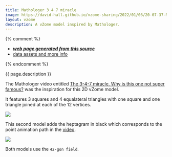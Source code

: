 ```yaml
---
title: Mathologer 3 4 7 miracle
image: https://david-hall.github.io/vzome-sharing/2022/01/03/20-07-37-Mathologer-3-4-7-miracle/Mathologer-3-4-7-miracle.png
layout: vzome
description: A vZome model inspired by Mathologer.
---
```


{% comment %}
 - [***web page generated from this source***][post]
 - [data assets and more info][github]

[post]: <https://david-hall.github.io/vzome-sharing/2022/01/03/Mathologer-3-4-7-miracle-20-07-37.html>
[github]: <https://github.com/david-hall/vzome-sharing/tree/main/2022/01/03/20-07-37-Mathologer-3-4-7-miracle/>
{% endcomment %}

{{ page.description }}

The Mathologer video entitled [The 3-4-7 miracle. Why is this one not super famous?][mathologer] was the inspiration for this 2D vZome model.

It features 3 squares and 4 equalateral triangles with one square and one triangle joined at each of the 12 vertices.

<vzome-viewer style="width: 100%; height: 65vh;"
       src="https://david-hall.github.io/vzome-sharing/2022/01/03/20-07-37-Mathologer-3-4-7-miracle/Mathologer-3-4-7-miracle.vZome" >
  <img src="https://david-hall.github.io/vzome-sharing/2022/01/03/20-07-37-Mathologer-3-4-7-miracle/Mathologer-3-4-7-miracle.png" />
</vzome-viewer>

This second model adds the heptagram in black which corresponds to the point animation path in the [video][mathologer].

<vzome-viewer style="width: 100%; height: 65vh;"
       src="https://david-hall.github.io/vzome-sharing/2022/01/03/20-35-28-Mathologer-3-4-7-miracle-with-heptagram/Mathologer-3-4-7-miracle-with-heptagram.vZome" >
  <img src="https://david-hall.github.io/vzome-sharing/2022/01/03/20-35-28-Mathologer-3-4-7-miracle-with-heptagram/Mathologer-3-4-7-miracle-with-heptagram.png" />
</vzome-viewer>

Both models use the `42-gon field`.

[mathologer]: https://youtu.be/oEN0o9ZGmOM?t=392